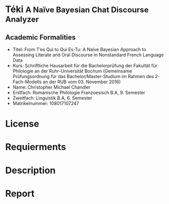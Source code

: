 # Téki <font size="5">A Naïve Bayesian Chat Discourse Analyzer</font>

## Academic Formalities
* Titel: From T’es Qui to Qui Es-Tu: A Naïve Bayesian Approach to Assessing Literate and
Oral Discourse in Nonstandard French Language Data
* Kurs: Schriftliche Hausarbeit für die Bachelorprüfung der Fakultät für Philologie
an der Ruhr-Universität Bochum (Gemeinsame Prüfungsordnung für das Bachelor/Master-Studium
im Rahmen des 2-Fach-Modells an der RUB vom 03. November 2016)
* Name: Christopher Michael Chandler
* Erstfach: Romanische Philologie Franzoesisch B.A, 9. Semester
* Zweitfach: Linguistik B.A, 6. Semester
* Matrikelnummer: 108017107247

# License 

# Requierments 

# Description

# Report

